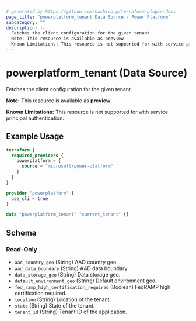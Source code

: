 ```yaml
---
# generated by https://github.com/hashicorp/terraform-plugin-docs
page_title: "powerplatform_tenant Data Source - Power Platform"
subcategory: ""
description: |-
  Fetches the client configuration for the given tenant.
  Note: This resource is available as preview
  Known Limitations: This resource is not supported for with service principal authentication.
---
```


# powerplatform_tenant (Data Source)

Fetches the client configuration for the given tenant.

**Note:** This resource is available as **preview**

**Known Limitations:** This resource is not supported for with service principal authentication.

## Example Usage

```terraform
terraform {
  required_providers {
    powerplatform = {
      source = "microsoft/power-platform"
    }
  }
}

provider "powerplatform" {
  use_cli = true
}

data "powerplatform_tenant" "current_tenant" {}
```

<!-- schema generated by tfplugindocs -->
## Schema

### Read-Only

- `aad_country_geo` (String) AAD country geo.
- `aad_data_boundary` (String) AAD data boundary.
- `data_storage_geo` (String) Data storage geo.
- `default_environment_geo` (String) Default environment geo.
- `fed_ramp_high_certification_required` (Boolean) FedRAMP high certification required.
- `location` (String) Location of the tenant.
- `state` (String) State of the tenant.
- `tenant_id` (String) Tenant ID of the application.
